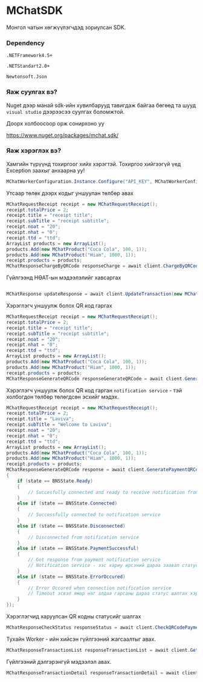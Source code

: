 # MChatSDK
Монгол чатын хөгжүүлэгчдэд зориулсан SDK. 

### Dependency

`.NETFramework4.5+`

`.NETStandart2.0+`

`Newtonsoft.Json`

### Яаж суулгах вэ?

Nuget дээр манай sdk-ийн хувилбарууд тавигдаж байгаа бөгөөд та шууд `visual studio` дээрээсээ суулгах боломжтой.

Доорх холбоосоор орж сонирхоно уу

https://www.nuget.org/packages/mchat.sdk/

### Яаж хэрэглэх вэ?

Хамгийн түрүүнд тохиргоог хийх хэрэгтэй. Тохиргоо хийгээгүй үед Exception заахыг анхаарна уу!

```c#
MChatWorkerConfiguration.Instance.Configure("API_KEY", MChatWorkerConfiguration.MChatWorkerType.MChatWorkerKey, "WORKER_KEY");
```

Утсаар төлөх дээрх кодыг уншуулан төлбөр авах

```c#
MChatRequestReceipt receipt = new MChatRequestReceipt();
receipt.totalPrice = 2;
receipt.title = "receipt title";
receipt.subTitle = "receipt subtitle";
receipt.noat = "20";
receipt.nhat = "0";
receipt.ttd = "ttd";
ArrayList products = new ArrayList();
products.Add(new MChatProduct("Coca Cola", 100, 1));
products.Add(new MChatProduct("Hiam", 1000, 1));
receipt.products = products;
MChatResponseChargeByQRCode responseCharge = await client.ChargeByQRCode(new MChatRequestChargeByQRCode(receipt, "token"));
```

Гүйлгээнд НӨАТ-ын мэдээлэлийг хавсаргах

```c#

MChatResponse updateResponse = await client.UpdateTransaction(new MChatRequestUpdateTransaction("IBNK-563101", "ddtd", "billType", "lotteryId", "qrCode"));

```

Хэрэглэгч уншуулж болох QR код гаргах

```c#
MChatRequestReceipt receipt = new MChatRequestReceipt();
receipt.totalPrice = 2;
receipt.title = "receipt title";
receipt.subTitle = "receipt subtitle";
receipt.noat = "20";
receipt.nhat = "0";
receipt.ttd = "ttd";
ArrayList products = new ArrayList();
products.Add(new MChatProduct("Coca Cola", 100, 1));
products.Add(new MChatProduct("Hiam", 1000, 1));
receipt.products = products;
MChatResponseGenerateQRCode responseGenerateQRCode = await client.GeneratePaymentQRCode(new MChatRequestGenerateQRCode(receipt, false)); // dynamicLink үүсгэхийг хүсвэл true утга явуулна
```

Хэрэглэгч уншуулж болох QR код гарган `notification service` - тэй холбогдон төлбөр төлөгдсөн эсхийг мэдэх.

```c#
MChatRequestReceipt receipt = new MChatRequestReceipt();
receipt.totalPrice = 2;
receipt.title = "Laviva";
receipt.subTitle = "Welcome to Laviva";
receipt.noat = "20";
receipt.nhat = "0";
receipt.ttd = "ttd";
ArrayList products = new ArrayList();
products.Add(new MChatProduct("Coca Cola", 100, 1));
products.Add(new MChatProduct("Hiam", 1000, 1));
receipt.products = products;
MChatResponseGenerateQRCode response = await client.GeneratePaymentQRCode(new MChatRequestGenerateQRCode(receipt, false), (MChatWorkerClient scanPayment, BNSState state, String generatedQRCode, String dynamicLink, MChatResponse res) =>
{
    if (state == BNSState.Ready)
    {
        // Succesfully connected and ready to receive notification from notification service
    }
    else if (state == BNSState.Connected)
    {
        // Successfully connected to notification service
    }
    else if (state == BNSState.Disconnected)
    {
        // Disconnected from notification service
    }
    else if (state == BNSState.PaymentSuccessful)
    {
        // Got response from payment notification service
        // Notification service - ээс хариу ирсэний дараа заавал статусийг нь шалгах хэрэгтэй.
    }
    else if (state == BNSState.ErrorOccured)
    {
        // Error Occured when connection notification service
        // Timeout эсвэл ямар наг алдаа гарсаны дараа статус шалгах хэрэгтэй
    }
});
```

Хэрэглэгчид харуулсан QR кодны статусийг шалгах

```c#
MChatResponseCheckStatus responseStatus = await client.CheckQRCodePaymentStatus(generatedQRCode);
```

Тухайн Worker - ийн хийсэн гүйлгээний жагсаалтыг авах.

```c#
MChatResponseTransactionList responseTransactionList = await client.GetTransactionList(0, 20);
```

Гүйлгээний дэлгэрэнгүй мэдээлэл авах.

```c#
MChatResponseTransactionDetail responseTransactionDetail = await client.GetTransactionDetail("IBNK-563101");
```